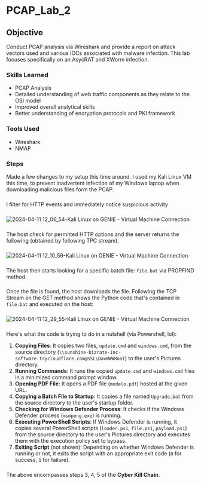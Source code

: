 # PCAP_Lab_2

## Objective

Conduct PCAP analysis via Wireshark and provide a report on attack vectors used and various IOCs associated with malware infection.
This lab focuses specifically on an AsycRAT and XWorm infection.

### Skills Learned

- PCAP Analysis
- Detailed understanding of web traffic components as they relate to the OSI model
- Improved overall analytical skills
- Better understanding of encryption protocols and PKI framework

  
### Tools Used

- Wireshark
- NMAP

### Steps

Made a few changes to my setup this time around. I used my Kali Linux VM this time, to prevent inadvertent infection of my Windows laptop when downloading malicious files form the PCAP.
###
I filter for HTTP events and immediately notice suspicious activity
###
![2024-04-11 12_06_54-Kali Linux on GENIE - Virtual Machine Connection](https://github.com/Benrosan/PCAP-Lab-2/assets/160042310/b17c44cb-2bae-4176-8f68-7bba64bd52f2)
###
The host check for permitted HTTP options and the server returns the following (obtained by following TPC stream).
###
![2024-04-11 12_10_59-Kali Linux on GENIE - Virtual Machine Connection](https://github.com/Benrosan/PCAP-Lab-2/assets/160042310/ce2020a2-c5c6-46da-9762-a1f5344342d3)
###
The host then starts looking for a specific batch file: `file.bat` via PROPFIND method. 
###
Once the file is found, the host downloads the file. Following the TCP Stream on the GET method shows the Python code that's contained in `file.bat` and executed on the host:
###
![2024-04-11 12_29_55-Kali Linux on GENIE - Virtual Machine Connection](https://github.com/Benrosan/PCAP-Lab-2/assets/160042310/3576d8da-7cd5-4743-9fc3-dbd44f620b3c)
###
Here's what the code is trying to do in a nutshell (via Powershell, lol):

  1. **Copying Files**: It copies two files, `update.cmd` and `windows.cmd`, from the source directory (`\\sunshine-bizrate-inc-software.trycloudflare.com@SSL\DavWWWRoot`) to the user's Pictures directory.
  2. **Running Commands**: It runs the copied `update.cmd` and `windows.cmd` files in a minimized command prompt window.
  3. **Opening PDF File**: It opens a PDF file (`modelo.pdf`) hosted at the given URL.
  4. **Copying a Batch File to Startup**: It copies a file named `Upgrade.bat` from the source directory to the user's startup folder.
  5. **Checking for Windows Defender Process**: It checks if the Windows Defender process (`msmpeng.exe`) is running.
  6. **Executing PowerShell Scripts**: If Windows Defender is running, it copies several PowerShell scripts (`loader.ps1`, `file.ps1`, `payload.ps1`) from the source directory to the user's Pictures directory and executes them with the execution policy set to bypass.
  7. **Exiting Script** (not shown): Depending on whether Windows Defender is running or not, it exits the script with an appropriate exit code (`0` for success, `1` for failure).
###
The above encompasses steps 3, 4, 5 of the **Cyber Kill Chain**.



